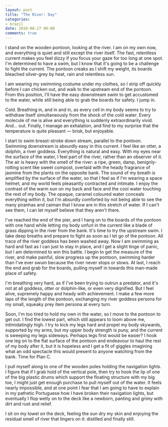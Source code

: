 ```yaml
---
layout: post
title: "The River: Day"
categories:
- brazil
date: 2010-08-27 00:00
comments: true
---
```


<p>I stand on the wooden pontoon, looking at the river. I am on my own now, and everything is quiet and still except the river itself. The fast, relentless current makes you feel dizzy if you focus your gaze for too long at one spot. I'm determined to have a swim, but I know that it's going to be a challenge to fight the current. The pontoon creaks as I shift my weight, its boards bleached silver-grey by heat, rain and relentless sun.</p>

<p>I am wearing my swimming costume under my clothes, so I strip off quickly before I can chicken out, and walk to the upstream end of the pontoon. From this position, I'll have the easy downstream swim to get accustomed to the water, while still being able to grab the boards for safety. I jump in.</p>

<p>Cold. Breathing in, and in and in, as every cell in my body seems to try to withdraw itself simultaneously from the shock of the cold water. Every molecule of me is alive and everything is suddenly extraordinarily vivid. And... out. Finally, I manage an exhalation, and find to my surprise that the temperature is quite pleasant &mdash; brisk, but enjoyable.</p>

<p>I start to swim breast-stroke down stream, parallel to the pontoon. Swimming downstream is absurdly easy in this current. I feel like an otter, a dolphin, a river goddess. Everything is natural and easy. With my eyes near the surface of the water, I feel part of the river, rather than an observer of it. The air is heavy with the smell of the river: a ripe, green, damp, benignly-rotting scent like sweet compost, overlaid with the heady fragrance of jasmine from the plants on the opposite bank. The sound of my breath is amplified by the surface of the water, so that I feel as if I'm wearing a space helmet, and my world feels pleasantly contracted and intimate. I enjoy the contrast of the warm sun on my back and face and the cool water touching the rest of my body. The opaque, caramel coloured water conceals everything within it, but I'm absurdly comforted by not being able to see the many piranhas and caiman that I know are in this stretch of water. If I can't see them, I can let myself believe that they aren't there.</p>

<p>I've reached the end of the pier, and I hang on to the boards of the pontoon with one hand while letting my body unfurl in the current like a blade of grass dipping in the river from the bank. It's time to try the upstream swim. I take deep breaths and prepare to fight as soon as I let go of the pontoon. All trace of the river goddess has been washed away. Now I am swimming as hard and fast as I can just to stay in place, and I get a slight tinge of panic, but I am determined to win this battle. I begin to get the measure of the river, and make painful, slow progress up the pontoon, swimming harder than I've ever swum because the river never stops or slows. At last, I reach the end and grab for the boards, pulling myself in towards this man-made place of safety.</p>

<p>I'm breathing very hard, as if I've been trying to outrun a predator, and it's not at all goddess, otter or dolphin-like, or even very dignified. But I feel alive, supremely happy and heady with achievement. I make a few more laps of the length of the pontoon, exchanging my river goddess persona for my small, squeaky prey item persona at every turn.</p>

<p>Soon, I'm too tired to hold my own in the water, so I move to the pontoon to get out. I find the lowest part, which still appears to loom above me, intimidatingly high. I try to kick my legs hard and propel my body skywards, supported by my arms, but my upper body strength is puny, and the current is sweeping my legs sideways. Perhaps legs first would be easier? I hook one leg on to the flat surface of the pontoon and endeavour to haul the rest of my body after it, but it is hopeless and I get a fit of giggles imagining what an odd spectacle this would present to anyone watching from the bank. Time for Plan C.</p>

<p>I pull myself along to one of the wooden poles holding the navigation lights. I figure that if I grab hold of the vertical pole, then try to hook the lip of one of the big plastic drums which support the floating structure with my big toe, I might just get enough purchase to pull myself out of the water. It feels nearly impossible, and at one point I fear that I am going to have to explain in my pathetic Portuguese how I have broken their navigation lights, but eventually I flop wetly on to the deck like a newborn, panting and grimy with dirt and rust and relief.</p>

<p>I sit on my towel on the deck, feeling the sun dry my skin and enjoying the residual smell of river that lingers on it: distilled and finally still.</p>


